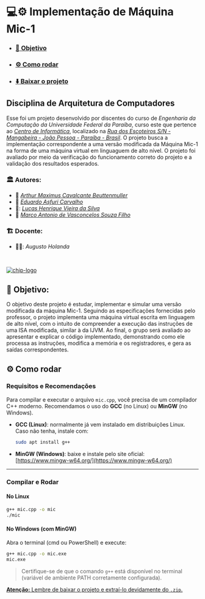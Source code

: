 # 	:computer::gear: Implementação de Máquina Mic-1 

- ### [:dart: Objetivo](#dart-objetivo-1)
- ### [:gear: Como rodar](#gear-como-rodar-1)
- ### [:arrow_down: Baixar o projeto](https://github.com/Maximusthr/Projeto-Arquitetura/archive/refs/heads/main.zip)

## Disciplina de Arquitetura de Computadores

Esse foi um projeto desenvolvido por discentes do curso de *Engenharia da Computação da Universidade Federal da Paraíba*, curso este que pertence ao *[Centro de Informática](http://ci.ufpb.br/)*, localizado na *[Rua dos Escoteiros S/N - Mangabeira - João Pessoa - Paraíba - Brasil](https://g.co/kgs/xobLzCE)*. O projeto busca a implementação correspondente a uma versão modificada da Máquina Mic-1 na forma de uma máquina virtual em linguaguem de alto nível. O projeto foi avaliado por meio da verificação do funcionamento correto do projeto e a validação dos resultados esperados. 

### :classical_building: Autores:

-  :triangular_ruler:  *[Arthur Maximus Cavalcante Beuttenmuller](https://github.com/Maximusthr)*
-  :straight_ruler:  *[Eduardo Asfuri Carvalho](https://github.com/Asfuri)*
-  :triangular_ruler::  *[Lucas Henrique Vieira da Silva](https://github.com/hvslucas)*
-  :straight_ruler:  *[Marco Antonio de Vasconcelos Souza Filho](https://github.com/MarcoFilho1)*

###  	:building_construction: Docente:

-  :construction_worker_man::  *Augusto Holanda*
<br>

[![chip-logo](https://github.com/user-attachments/assets/63eea007-4a99-4238-b66c-cc52ebe194f4)](#computergear-implementação-de-máquina-mic-1)

## :dart: Objetivo:

O objetivo deste projeto é estudar, implementar e simular uma versão modificada da máquina Mic-1. Seguindo as especificações fornecidas pelo professor, o projeto implementa uma máquina virtual escrita em linguagem de alto nível, com o intuito de compreender a execução das instruções de uma ISA modificada, similar à da IJVM. Ao final, o grupo será avaliado ao apresentar e explicar o código implementado, demonstrando como ele processa as instruções, modifica a memória e os registradores, e gera as saídas correspondentes.

[^1]: A Mic-1 [(MicroInstruction Computer 1)](https://en.wikipedia.org/wiki/MIC-1) é uma máquina hipotética criada por Tanenbaum para ensinar os conceitos de [microarquitetura](https://pt.wikipedia.org/wiki/Microarquitetura), ou seja, a implementação de um processador em nível de microinstruções.

## :gear: Como rodar

### Requisitos e Recomendações

Para compilar e executar o arquivo `mic.cpp`, você precisa de um compilador C++ moderno. Recomendamos o uso do **GCC** (no Linux) ou **MinGW** (no Windows).

- **GCC (Linux)**: normalmente já vem instalado em distribuições Linux. Caso não tenha, instale com:
  ```bash
  sudo apt install g++
  ```

- **MinGW (Windows)**: baixe e instale pelo site oficial:
  [https://www.mingw-w64.org/](https://www.mingw-w64.org/)

---

### Compilar e Rodar

#### No Linux

```bash
g++ mic.cpp -o mic
./mic
```

#### No Windows (com MinGW)

Abra o terminal (cmd ou PowerShell) e execute:

```bash
g++ mic.cpp -o mic.exe
mic.exe
```

> Certifique-se de que o comando `g++` está disponível no terminal (variável de ambiente PATH corretamente configurada).


[**Atenção:** Lembre de baixar o projeto e extraí-lo devidamente do `.zip`.](#computergear-implementação-de-máquina-mic-1)
